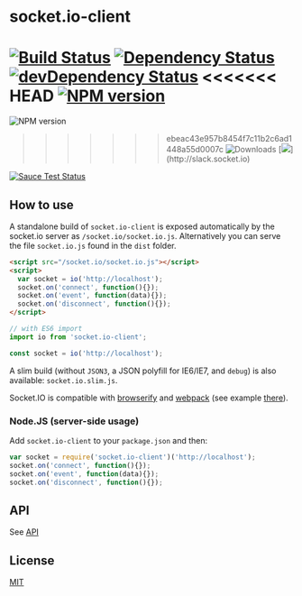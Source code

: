 
# socket.io-client

[![Build Status](https://secure.travis-ci.org/socketio/socket.io-client.svg?branch=master)](http://travis-ci.org/socketio/socket.io-client)
[![Dependency Status](https://david-dm.org/socketio/socket.io-client.svg)](https://david-dm.org/socketio/socket.io-client)
[![devDependency Status](https://david-dm.org/socketio/socket.io-client/dev-status.svg)](https://david-dm.org/socketio/socket.io-client#info=devDependencies)
<<<<<<< HEAD
[![NPM version](https://badge.fury.io/js/socket.io-client.svg)](https://www.npmjs.com/package/socket.io-client)
=======
![NPM version](https://badge.fury.io/js/socket.io-client.svg)
>>>>>>> ebeac43e957b8454f7c11b2c6ad1448a55d0007c
![Downloads](http://img.shields.io/npm/dm/socket.io-client.svg?style=flat)
[![](http://slack.socket.io/badge.svg?)](http://slack.socket.io)

[![Sauce Test Status](https://saucelabs.com/browser-matrix/socket.svg)](https://saucelabs.com/u/socket)

## How to use

A standalone build of `socket.io-client` is exposed automatically by the
socket.io server as `/socket.io/socket.io.js`. Alternatively you can
serve the file `socket.io.js` found in the `dist` folder.

```html
<script src="/socket.io/socket.io.js"></script>
<script>
  var socket = io('http://localhost');
  socket.on('connect', function(){});
  socket.on('event', function(data){});
  socket.on('disconnect', function(){});
</script>
```

```js
// with ES6 import
import io from 'socket.io-client';

const socket = io('http://localhost');
```

A slim build (without `JSON3`, a JSON polyfill for IE6/IE7, and `debug`) is also available: `socket.io.slim.js`.

Socket.IO is compatible with [browserify](http://browserify.org/) and [webpack](https://webpack.js.org/) (see example [there](https://github.com/socketio/socket.io/tree/2.0.3/examples/webpack-build)).

### Node.JS (server-side usage)

  Add `socket.io-client` to your `package.json` and then:

  ```js
  var socket = require('socket.io-client')('http://localhost');
  socket.on('connect', function(){});
  socket.on('event', function(data){});
  socket.on('disconnect', function(){});
  ```

## API

See [API](/docs/API.md)

## License

[MIT](/LICENSE)
